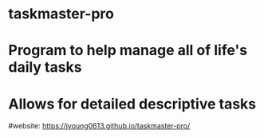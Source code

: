 # taskmaster-pro

# Program to help manage all of life's daily tasks

# Allows for detailed descriptive tasks

#website: https://jyoung0613.github.io/taskmaster-pro/
